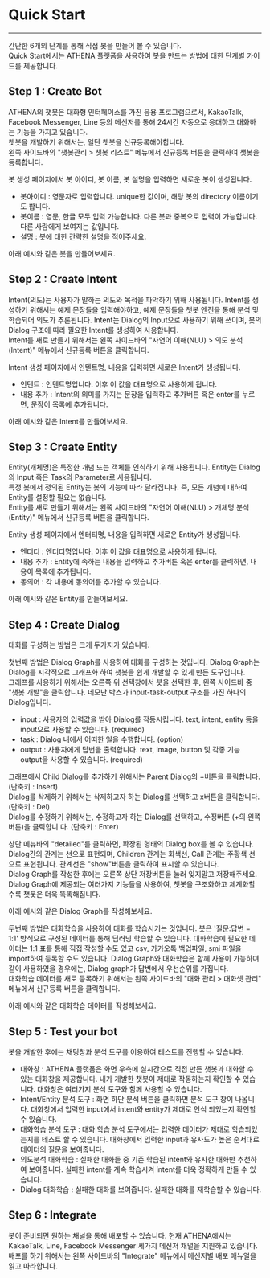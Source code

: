 
# Quick Start
---
간단한 6개의 단계를 통해 직접 봇을 만들어 볼 수 있습니다.  
Quick Start에서는 ATHENA 플랫폼을 사용하여 봇을 만드는 방법에 대한 단계별 가이드를 제공합니다.

## Step 1 : Create Bot
ATHENA의 챗봇은 대화형 인터페이스를 가진 응용 프로그램으로서, KakaoTalk, Facebook Messenger, Line 등의 메신저를 통해 24시간 자동으로 응대하고 대화하는 기능을 가지고 있습니다.  
챗봇을 개발하기 위해서는, 일단 챗봇을 신규등록해야합니다.  
왼쪽 사이드바의 "챗봇관리 > 챗봇 리스트" 메뉴에서 신규등록 버튼을 클릭하여 챗봇을 등록합니다.  

봇 생성 페이지에서 봇 아이디, 봇 이름, 봇 설명을 입력하면 새로운 봇이 생성됩니다.  

- 봇아이디 : 영문자로 입력합니다. unique한 값이며, 해당 봇의 directory 이름이기도 합니다.
- 봇이름 : 영문, 한글 모두 입력 가능합니다. 다른 봇과 중복으로 입력이 가능합니다. 다른 사람에게  보여지는 값입니다.
- 설명 : 봇에 대한 간략한 설명을 적어주세요.  

아래 예시와 같은 봇을 만들어보세요.

## Step 2 : Create Intent
Intent(의도)는 사용자가 말하는 의도와 목적을 파악하기 위해 사용됩니다. Intent를 생성하기 위해서는 예제 문장들을 입력해야하고, 예제 문장들을 챗봇 엔진을 통해 분석 및 학습되어 의도가 추론됩니다. Intent는 Dialog의 Input으로 사용하기 위해 쓰이며, 봇의 Dialog 구조에 따라 필요한 Intent를 생성하여 사용합니다.  
Intent를 새로 만들기 위해서는 왼쪽 사이드바의 "자연어 이해(NLU) > 의도 분석(Intent)" 메뉴에서 신규등록 버튼을 클릭합니다.

Intent 생성 페이지에서 인텐트명, 내용을 입력하면 새로운 Intent가 생성됩니다.  

- 인텐트 : 인텐트명입니다. 이후 이 값을 대표명으로 사용하게 됩니다.
- 내용 추가 : Intent의 의미를 가지는 문장을 입력하고 추가버튼 혹은 enter를 누르면, 문장이 목록에 추가됩니다.  

아래 예시와 같은 Intent를 만들어보세요.

## Step 3 : Create Entity
Entity(개체명)은 특정한 개념 또는 객체를 인식하기 위해 사용됩니다. Entity는 Dialog의 Input 혹은 Task의 Parameter로 사용됩니다.  
특정 봇에서 정의된 Entity는 봇의 기능에 따라 달라집니다. 즉, 모든 개념에 대하여 Entity를 설정할 필요는 없습니다.  
Entity를 새로 만들기 위해서는 왼쪽 사이드바의 "자연어 이해(NLU) > 개체명 분석(Entity)" 메뉴에서 신규등록 버튼을 클릭합니다.  
  
Entity 생성 페이지에서 엔터티명, 내용을 입력하면 새로운 Entity가 생성됩니다.  

- 엔터티 : 엔터티명입니다. 이후 이 값을 대표명으로 사용하게 됩니다.
- 내용 추가 : Entity에 속하는 내용을 입력하고 추가버튼 혹은 enter를 클릭하면, 내용이 목록에 추가됩니다.
- 동의어 : 각 내용에 동의어를 추가할 수 있습니다.

아래 예시와 같은 Entity를 만들어보세요.

## Step 4 : Create Dialog
대화를 구성하는 방법은 크게 두가지가 있습니다.  
  
첫번째 방법은 Dialog Graph를 사용하여 대화를 구성하는 것입니다. Dialog Graph는 Dialog를 시각적으로 그래프화 하여 챗봇을 쉽게 개발할 수 있게 만든 도구입니다.  
그래프를 사용하기 위해서는 오른쪽 위 선택창에서 봇을 선택한 후, 왼쪽 사이드바 중 "챗봇 개발"을 클릭합니다. 네모난 박스가 input-task-output 구조를 가진 하나의 Dialog입니다.  

- input : 사용자의 입력값을 받아 Dialog를 작동시킵니다. text, intent, entity 등을 input으로 사용할 수 있습니다. (required)
- task : Dialog 내에서 어떠한 일을 수행합니다. (option)
- output : 사용자에게 답변을 출력합니다. text, image, button 및 각종 기능output을 사용할 수 있습니다. (required)  
  
그래프에서 Child Dialog를 추가하기 위해서는 Parent Dialog의 +버튼을 클릭합니다. (단축키 : Insert)  
Dialog를 삭제하기 위해서는 삭제하고자 하는 Dialog를 선택하고 x버튼을 클릭합니다. (단축키 : Del)  
Dialog를 수정하기 위해서는, 수정하고자 하는 Dialog를 선택하고, 수정버튼 (+의 왼쪽 버튼)을 클릭합니 다. (단축키 : Enter)  
  
상단 메뉴바의 "detailed"를 클릭하면, 확장된 형태의 Dialog box를 볼 수 있습니다. Dialog간의 관계는 선으로 표현되며, Children 관계는 회색선, Call 관계는 주황색 선으로 표현됩니다. 관계선은 "show"버튼을 클릭하여 표시할 수 있습니다.  
Dialog Graph를 작성한 후에는 오른쪽 상단 저장버튼을 눌러 잊지말고 저장해주세요.  
Dialog Graph에 제공되는 여러가지 기능들을 사용하여, 챗봇을 구조화하고 체계화할수록 챗봇은 더욱 똑똑해집니다.  
  
아래 예시와 같은 Dialog Graph를 작성해보세요.  
  
두번째 방법은 대화학습을 사용하여 대화를 학습시키는 것입니다. 봇은 '질문:답변 = 1:1' 방식으로 구성된 데이터를 통해 딥러닝 학습할 수 있습니다. 대화학습에 필요한 데이터는 1:1 표를 통해 직접 작성할 수도 있고 csv, 카카오톡 백업파일, smi 파일을 import하여 등록할 수도 있습니다. Dialog Graph와 대화학습은 함께 사용이 가능하며 같이 사용하였을 경우에는, Dialog graph가 답변에서 우선순위를 가집니다.  
대화학습 데이터를 새로 등록하기 위해서는 왼쪽 사이드바의 "대화 관리 > 대화셋 관리" 메뉴에서 신규등록 버튼을 클릭합니다.

아래 예시와 같은 대화학습 데이터를 작성해보세요.

## Step 5 : Test your bot
봇을 개발한 후에는 채팅창과 분석 도구를 이용하여 테스트를 진행할 수 있습니다.  

- 대화창 : ATHENA 플랫폼은 화면 우측에 실시간으로 직접 만든 챗봇과 대화할 수 있는 대화창을 제공합니다. 내가 개발한 챗봇이 제대로 작동하는지 확인할 수 있습니다. 대화창은 여러가지 분석 도구와 함께 사용할 수 있습니다.
- Intent/Entity 분석 도구 : 화면 하단 분석 버튼을 클릭하면 분석 도구 창이 나옵니다. 대화창에서 입력한 input에서 intent와 entity가 제대로 인식 되었는지 확인할 수 있습니다.
- 대화학습 분석 도구 : 대화 학습 분석 도구에서는 입력한 데이터가 제대로 학습되었는지를 테스트 할 수 있습니다. 대화창에서 입력한 input과 유사도가 높은 순서대로 데이터의 질문을 보여줍니다.
- 의도분석 대화학습 : 실패한 대화들 중 기존 학습된 intent와 유사한 대화만 추천하여 보여줍니다. 실패한 intent를 계속 학습시켜 intent를 더욱 정확하게 만들 수 있습니다.
- Dialog 대화학습 : 실패한 대화를 보여줍니다. 실패한 대화를 재학습할 수 있습니다.

## Step 6 : Integrate
봇이 준비되면 원하는 채널을 통해 배포할 수 있습니다. 현재 ATHENA에서는 KakaoTalk, Line, Facebook Messenger 세가지 메신저 채널을 지원하고 있습니다.  
배포를 하기 위해서는 왼쪽 사이드바의 "Integrate" 메뉴에서 메신저별 배포 매뉴얼을 읽고 따라합니다.











